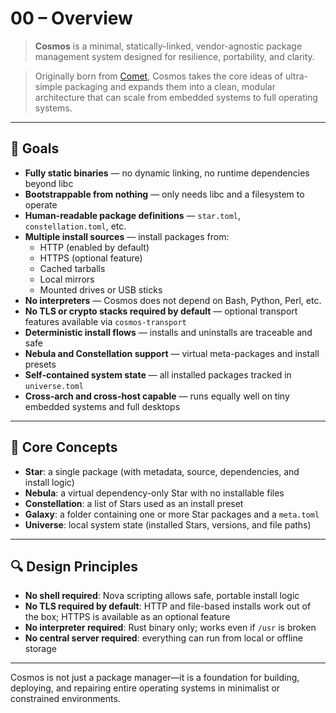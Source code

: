 # 00 – Overview

> **Cosmos** is a minimal, statically-linked, vendor-agnostic package management system designed for resilience, portability, and clarity.

> Originally born from [Comet](https://github.com/wombatlinux/comet), Cosmos takes the core ideas of ultra-simple packaging and expands them into a clean, modular architecture that can scale from embedded systems to full operating systems.

---

## 🚀 Goals

- **Fully static binaries** — no dynamic linking, no runtime dependencies beyond libc
- **Bootstrappable from nothing** — only needs libc and a filesystem to operate
- **Human-readable package definitions** — `star.toml`, `constellation.toml`, etc.
- **Multiple install sources** — install packages from:
  - HTTP (enabled by default)
  - HTTPS (optional feature)
  - Cached tarballs
  - Local mirrors
  - Mounted drives or USB sticks
- **No interpreters** — Cosmos does not depend on Bash, Python, Perl, etc.
- **No TLS or crypto stacks required by default** — optional transport features available via `cosmos-transport`
- **Deterministic install flows** — installs and uninstalls are traceable and safe
- **Nebula and Constellation support** — virtual meta-packages and install presets
- **Self-contained system state** — all installed packages tracked in `universe.toml`
- **Cross-arch and cross-host capable** — runs equally well on tiny embedded systems and full desktops

---

## 🧰 Core Concepts

- **Star**: a single package (with metadata, source, dependencies, and install logic)
- **Nebula**: a virtual dependency-only Star with no installable files
- **Constellation**: a list of Stars used as an install preset
- **Galaxy**: a folder containing one or more Star packages and a `meta.toml`
- **Universe**: local system state (installed Stars, versions, and file paths)

---

## 🔍 Design Principles

- **No shell required**: Nova scripting allows safe, portable install logic
- **No TLS required by default**: HTTP and file-based installs work out of the box; HTTPS is available as an optional feature
- **No interpreter required**: Rust binary only; works even if `/usr` is broken
- **No central server required**: everything can run from local or offline storage

---

Cosmos is not just a package manager—it is a foundation for building, deploying, and repairing entire operating systems in minimalist or constrained environments.
